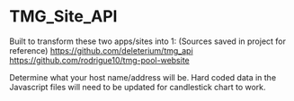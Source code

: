 # TMG_Site_API

Built to transform these two apps/sites into 1:  (Sources saved in project for reference)
https://github.com/deleterium/tmg_api
https://github.com/rodrigue10/tmg-pool-website

Determine what your host name/address will be.   Hard coded data in the Javascript files will need to be updated for candlestick chart to work.



